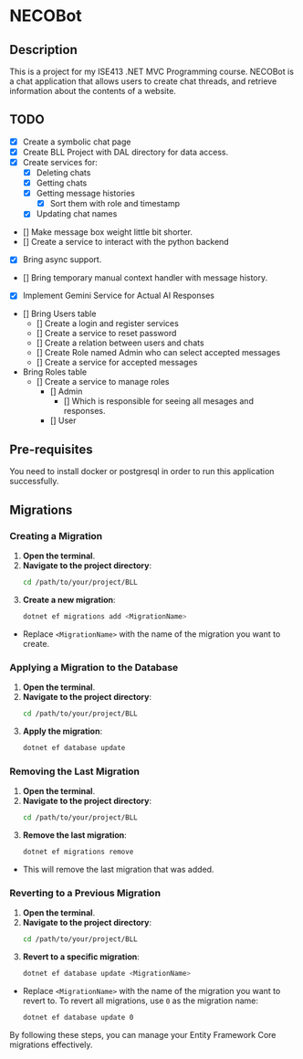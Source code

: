# NECOBot

## Description
This is a project for my ISE413 .NET MVC Programming course.
NECOBot is a chat application that allows users to create chat threads, and retrieve information about the contents of a website.

## TODO
- [x] Create a symbolic chat page
- [x] Create BLL Project with DAL directory for data access.
- [x] Create services for:
  - [x] Deleting chats
  - [x] Getting chats
  - [x] Getting message histories
    - [x] Sort them with role and timestamp
  - [x] Updating chat names
- [] Make message box weight little bit shorter.
- [] Create a service to interact with the python backend
- [x] Bring async support.
- [] Bring temporary manual context handler with message history.
- [x] Implement Gemini Service for Actual AI Responses
- [] Bring Users table
  - [] Create a login and register services
  - [] Create a service to reset password
  - [] Create a relation between users and chats
  - [] Create Role named Admin who can select accepted messages
  - [] Create a service for accepted messages
- Bring Roles table
  - [] Create a service to manage roles
    - [] Admin
      - [] Which is responsible for seeing all mesages and responses. 
    - [] User

## Pre-requisites
You need to install docker or postgresql in order to run this application
successfully.

## Migrations
### Creating a Migration
1. **Open the terminal**.
2. **Navigate to the project directory**:
    ```bash
    cd /path/to/your/project/BLL
    ```
3. **Create a new migration**:
    ```bash
    dotnet ef migrations add <MigrationName>
    ```
  - Replace `<MigrationName>` with the name of the migration you want to create.

### Applying a Migration to the Database
1. **Open the terminal**.
2. **Navigate to the project directory**:
    ```bash
    cd /path/to/your/project/BLL
    ```
3. **Apply the migration**:
    ```bash
    dotnet ef database update
    ```

### Removing the Last Migration
1. **Open the terminal**.
2. **Navigate to the project directory**:
    ```bash
    cd /path/to/your/project/BLL
    ```
3. **Remove the last migration**:
    ```bash
    dotnet ef migrations remove
    ```
  - This will remove the last migration that was added.

### Reverting to a Previous Migration
1. **Open the terminal**.
2. **Navigate to the project directory**:
    ```bash
    cd /path/to/your/project/BLL
    ```
3. **Revert to a specific migration**:
    ```bash
    dotnet ef database update <MigrationName>
    ```
  - Replace `<MigrationName>` with the name of the migration you want to revert to. To revert all migrations, use `0` as the migration name:
    ```bash
    dotnet ef database update 0
    ```

By following these steps, you can manage your Entity Framework Core migrations effectively.